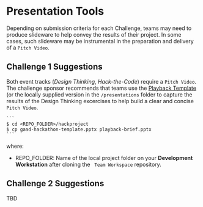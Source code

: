 # Presentation Tools
Depending on submission criteria for each Challenge, teams may need to produce slideware to help convey the results of their project. In some cases, such slideware may be instrumental in the preparation and delivery of a `Pitch Video`.

## Challenge 1 Suggestions
Both event tracks (*Design Thinking*, *Hack-the-Code*) require a `Pitch Video`. The challenge sponsor recommends that teams use the [Playback Template](https://docs.google.com/presentation/d/1rZGvHs2P7DAQhsuU2DDylQQgRlUjdXpD9EbKw3yxOpc) (or the locally supplied version in the `/presentations` folder to capture the results of the Design Thinking excercises to help build a clear and concise `Pitch Video`.

    ```
    $ cd <REPO_FOLDER>/hackproject
    $ cp gaad-hackathon-template.pptx playback-brief.pptx
    ```

where:
    
* REPO_FOLDER: Name of the local project folder on your **Development Workstation** after cloning the ``` Team Workspace``` repository.

## Challenge 2 Suggestions
TBD


